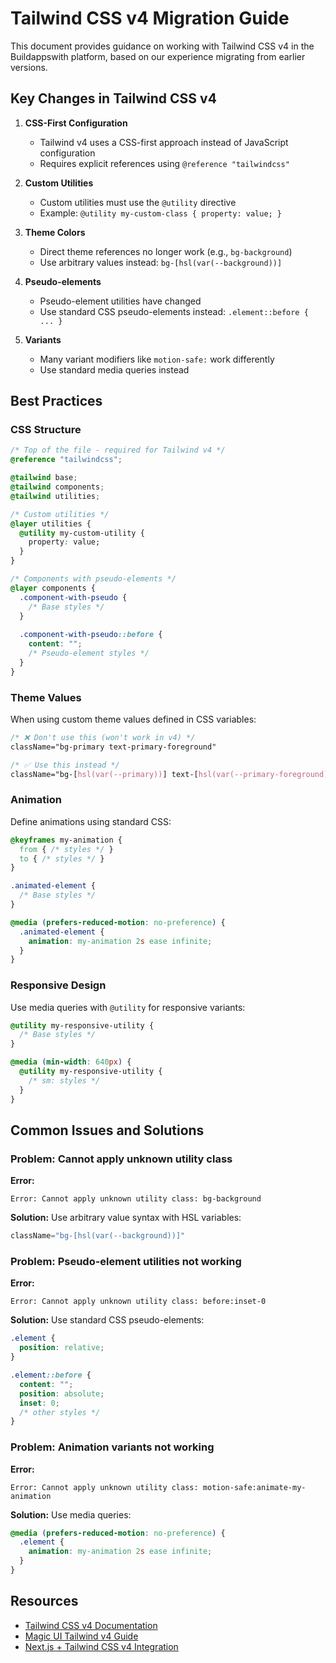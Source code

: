 # Tailwind CSS v4 Migration Guide

This document provides guidance on working with Tailwind CSS v4 in the Buildappswith platform, based on our experience migrating from earlier versions.

## Key Changes in Tailwind CSS v4

1. **CSS-First Configuration**
   - Tailwind v4 uses a CSS-first approach instead of JavaScript configuration
   - Requires explicit references using `@reference "tailwindcss"`

2. **Custom Utilities**
   - Custom utilities must use the `@utility` directive
   - Example: `@utility my-custom-class { property: value; }`

3. **Theme Colors**
   - Direct theme references no longer work (e.g., `bg-background`)
   - Use arbitrary values instead: `bg-[hsl(var(--background))]`

4. **Pseudo-elements**
   - Pseudo-element utilities have changed
   - Use standard CSS pseudo-elements instead: `.element::before { ... }`

5. **Variants**
   - Many variant modifiers like `motion-safe:` work differently
   - Use standard media queries instead

## Best Practices

### CSS Structure

```css
/* Top of the file - required for Tailwind v4 */
@reference "tailwindcss";

@tailwind base;
@tailwind components;
@tailwind utilities;

/* Custom utilities */
@layer utilities {
  @utility my-custom-utility {
    property: value;
  }
}

/* Components with pseudo-elements */
@layer components {
  .component-with-pseudo {
    /* Base styles */
  }
  
  .component-with-pseudo::before {
    content: "";
    /* Pseudo-element styles */
  }
}
```

### Theme Values

When using custom theme values defined in CSS variables:

```css
/* ❌ Don't use this (won't work in v4) */
className="bg-primary text-primary-foreground"

/* ✅ Use this instead */
className="bg-[hsl(var(--primary))] text-[hsl(var(--primary-foreground))]"
```

### Animation

Define animations using standard CSS:

```css
@keyframes my-animation {
  from { /* styles */ }
  to { /* styles */ }
}

.animated-element {
  /* Base styles */
}

@media (prefers-reduced-motion: no-preference) {
  .animated-element {
    animation: my-animation 2s ease infinite;
  }
}
```

### Responsive Design

Use media queries with `@utility` for responsive variants:

```css
@utility my-responsive-utility {
  /* Base styles */
}

@media (min-width: 640px) {
  @utility my-responsive-utility {
    /* sm: styles */
  }
}
```

## Common Issues and Solutions

### Problem: Cannot apply unknown utility class

**Error:**
```
Error: Cannot apply unknown utility class: bg-background
```

**Solution:**
Use arbitrary value syntax with HSL variables:
```jsx
className="bg-[hsl(var(--background))]"
```

### Problem: Pseudo-element utilities not working

**Error:**
```
Error: Cannot apply unknown utility class: before:inset-0
```

**Solution:**
Use standard CSS pseudo-elements:
```css
.element {
  position: relative;
}

.element::before {
  content: "";
  position: absolute;
  inset: 0;
  /* other styles */
}
```

### Problem: Animation variants not working

**Error:**
```
Error: Cannot apply unknown utility class: motion-safe:animate-my-animation
```

**Solution:**
Use media queries:
```css
@media (prefers-reduced-motion: no-preference) {
  .element {
    animation: my-animation 2s ease infinite;
  }
}
```

## Resources

- [Tailwind CSS v4 Documentation](https://tailwindcss.com/docs)
- [Magic UI Tailwind v4 Guide](https://magicui.design/docs/tailwind-v4)
- [Next.js + Tailwind CSS v4 Integration](https://nextjs.org/docs/app/building-your-application/styling/tailwind-css)
